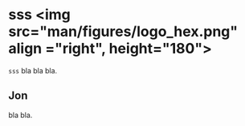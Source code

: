 sss <img src="man/figures/logo_hex.png" align ="right", height="180">
=====================================================================

`sss` bla bla bla.

Jon
---

bla bla.
